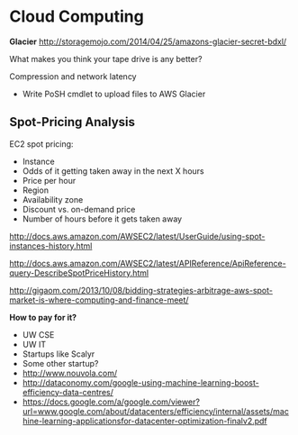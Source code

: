 # Cloud Computing


**Glacier**
http://storagemojo.com/2014/04/25/amazons-glacier-secret-bdxl/

What makes you think your tape drive is any better?

Compression and network latency


- Write PoSH cmdlet to upload files to AWS Glacier


## Spot-Pricing Analysis

EC2 spot pricing:

* Instance
* Odds of it getting taken away in the next X hours
* Price per hour
* Region
* Availability zone
* Discount vs. on-demand price
* Number of hours before it gets taken away

http://docs.aws.amazon.com/AWSEC2/latest/UserGuide/using-spot-instances-history.html

http://docs.aws.amazon.com/AWSEC2/latest/APIReference/ApiReference-query-DescribeSpotPriceHistory.html

http://gigaom.com/2013/10/08/bidding-strategies-arbitrage-aws-spot-market-is-where-computing-and-finance-meet/



**How to pay for it?**

* UW CSE
* UW IT
* Startups like Scalyr
* Some other startup?
* http://www.nouvola.com/
* http://dataconomy.com/google-using-machine-learning-boost-efficiency-data-centres/
* https://docs.google.com/a/google.com/viewer?url=www.google.com/about/datacenters/efficiency/internal/assets/machine-learning-applicationsfor-datacenter-optimization-finalv2.pdf